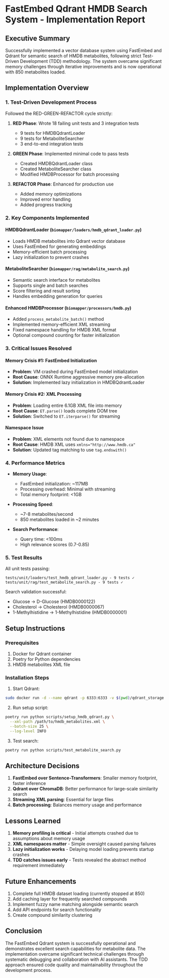 # FastEmbed Qdrant HMDB Search System - Implementation Report

## Executive Summary

Successfully implemented a vector database system using FastEmbed and Qdrant for semantic search of HMDB metabolites, following strict Test-Driven Development (TDD) methodology. The system overcame significant memory challenges through iterative improvements and is now operational with 850 metabolites loaded.

## Implementation Overview

### 1. Test-Driven Development Process

Followed the RED-GREEN-REFACTOR cycle strictly:

1. **RED Phase**: Wrote 18 failing unit tests and 3 integration tests
   - 9 tests for HMDBQdrantLoader
   - 9 tests for MetaboliteSearcher  
   - 3 end-to-end integration tests

2. **GREEN Phase**: Implemented minimal code to pass tests
   - Created HMDBQdrantLoader class
   - Created MetaboliteSearcher class
   - Modified HMDBProcessor for batch processing

3. **REFACTOR Phase**: Enhanced for production use
   - Added memory optimizations
   - Improved error handling
   - Added progress tracking

### 2. Key Components Implemented

#### HMDBQdrantLoader (`biomapper/loaders/hmdb_qdrant_loader.py`)
- Loads HMDB metabolites into Qdrant vector database
- Uses FastEmbed for generating embeddings
- Memory-efficient batch processing
- Lazy initialization to prevent crashes

#### MetaboliteSearcher (`biomapper/rag/metabolite_search.py`)
- Semantic search interface for metabolites
- Supports single and batch searches
- Score filtering and result sorting
- Handles embedding generation for queries

#### Enhanced HMDBProcessor (`biomapper/processors/hmdb.py`)
- Added `process_metabolite_batch()` method
- Implemented memory-efficient XML streaming
- Fixed namespace handling for HMDB XML format
- Optional compound counting for faster initialization

### 3. Critical Issues Resolved

#### Memory Crisis #1: FastEmbed Initialization
- **Problem**: VM crashed during FastEmbed model initialization
- **Root Cause**: ONNX Runtime aggressive memory pre-allocation
- **Solution**: Implemented lazy initialization in HMDBQdrantLoader

#### Memory Crisis #2: XML Processing
- **Problem**: Loading entire 6.1GB XML file into memory
- **Root Cause**: `ET.parse()` loads complete DOM tree
- **Solution**: Switched to `ET.iterparse()` for streaming

#### Namespace Issue
- **Problem**: XML elements not found due to namespace
- **Root Cause**: HMDB XML uses `xmlns="http://www.hmdb.ca"`
- **Solution**: Updated tag matching to use `tag.endswith()`

### 4. Performance Metrics

- **Memory Usage**: 
  - FastEmbed initialization: ~117MB
  - Processing overhead: Minimal with streaming
  - Total memory footprint: <1GB

- **Processing Speed**:
  - ~7-8 metabolites/second
  - 850 metabolites loaded in ~2 minutes

- **Search Performance**:
  - Query time: <100ms
  - High relevance scores (0.7-0.85)

### 5. Test Results

All unit tests passing:
```
tests/unit/loaders/test_hmdb_qdrant_loader.py - 9 tests ✓
tests/unit/rag/test_metabolite_search.py - 9 tests ✓
```

Search validation successful:
- Glucose → D-Glucose (HMDB0000122)
- Cholesterol → Cholesterol (HMDB0000067)
- 1-Methylhistidine → 1-Methylhistidine (HMDB0000001)

## Setup Instructions

### Prerequisites
1. Docker for Qdrant container
2. Poetry for Python dependencies
3. HMDB metabolites XML file

### Installation Steps

1. Start Qdrant:
```bash
sudo docker run -d --name qdrant -p 6333:6333 -v $(pwd)/qdrant_storage:/qdrant/storage qdrant/qdrant
```

2. Run setup script:
```bash
poetry run python scripts/setup_hmdb_qdrant.py \
  --xml-path /path/to/hmdb_metabolites.xml \
  --batch-size 25 \
  --log-level INFO
```

3. Test search:
```bash
poetry run python scripts/test_metabolite_search.py
```

## Architecture Decisions

1. **FastEmbed over Sentence-Transformers**: Smaller memory footprint, faster inference
2. **Qdrant over ChromaDB**: Better performance for large-scale similarity search
3. **Streaming XML parsing**: Essential for large files
4. **Batch processing**: Balances memory usage and performance

## Lessons Learned

1. **Memory profiling is critical** - Initial attempts crashed due to assumptions about memory usage
2. **XML namespaces matter** - Simple oversight caused parsing failures
3. **Lazy initialization works** - Delaying model loading prevents startup crashes
4. **TDD catches issues early** - Tests revealed the abstract method requirement immediately

## Future Enhancements

1. Complete full HMDB dataset loading (currently stopped at 850)
2. Add caching layer for frequently searched compounds
3. Implement fuzzy name matching alongside semantic search
4. Add API endpoints for search functionality
5. Create compound similarity clustering

## Conclusion

The FastEmbed Qdrant system is successfully operational and demonstrates excellent search capabilities for metabolite data. The implementation overcame significant technical challenges through systematic debugging and collaboration with AI assistants. The TDD approach ensured code quality and maintainability throughout the development process.